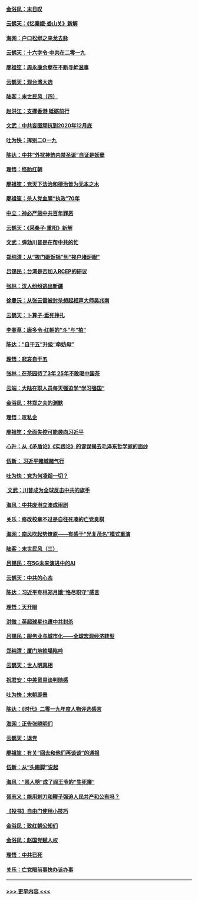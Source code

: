 #### [金浴凤：末日叹](../pages/nsc993/n11752359.md?t=12300811) 
#### [云鹤天：《忆秦娥‧娄山关》新解](../pages/nsc993/n11752348.md?t=12300811) 
#### [海网：户口松绑之来龙去脉](../pages/nsc993/n11752328.md?t=12300811) 
#### [云鹤天：十六字令‧中共在二零一九](../pages/nsc993/n11752305.md?t=12300811) 
#### [廖祖笙：周永康余孽在不断寻衅滋事](../pages/nsc993/n11751013.md?t=12300811) 
#### [云鹤天：观台湾大选](../pages/nsc993/n11751007.md?t=12300811) 
#### [陆客：末世民风（四）](../pages/nsc993/n11749203.md?t=12300811) 
#### [赵洪江：支撑香港 砥砺前行](../pages/nsc993/n11748482.md?t=12300811) 
#### [文武：中共妄图顽抗到2020年12月底](../pages/nsc993/n11748446.md?t=12300811) 
#### [吐为快：挥别二O一九](../pages/nsc993/n11748411.md?t=12300811) 
#### [陈达：中共“外扰神韵内禁圣诞”自证是妖孽](../pages/nsc993/n11748226.md?t=12300811) 
#### [理悟：怪胎红朝](../pages/nsc993/n11748206.md?t=12300811) 
#### [廖祖笙：党天下法治和德治皆为无本之木](../pages/nsc993/n11748135.md?t=12300811) 
#### [廖祖笙：杀人党血腥“执政”70年](../pages/nsc993/n11745144.md?t=12300811) 
#### [中立：神必严惩中共百年罪恶](../pages/nsc993/n11744970.md?t=12300811) 
#### [云鹤天：《采桑子‧重阳》新解](../pages/nsc993/n11744948.md?t=12300811) 
#### [文武：弹劾川普是在帮中共的忙](../pages/nsc993/n11744758.md?t=12300811) 
#### [郑纯清：从“挨门砸饭锅”到“挨户堵炉眼”](../pages/nsc993/n11744745.md?t=12300811) 
#### [吕锡民：台湾是否加入RCEP的研议](../pages/nsc993/n11744701.md?t=12300811) 
#### [张林：汉人纷纷逃出新疆](../pages/nsc993/n11743530.md?t=12300811) 
#### [徐曼沅：从张云雷被封杀想起相声大师吴兆南](../pages/nsc993/n11741816.md?t=12300811) 
#### [云鹤天：卜算子‧垂死挣扎](../pages/nsc993/n11739956.md?t=12300811) 
#### [李春草：唐多令‧红朝的“斗”与“拍”](../pages/nsc993/n11739830.md?t=12300811) 
#### [陈达：“自干五”升级“牵妨母”](../pages/nsc993/n11739724.md?t=12300811) 
#### [理悟：悲哀自干五](../pages/nsc993/n11739547.md?t=12300811) 
#### [张林：在茶园待了3年 25年不敢喝中国茶](../pages/nsc993/n11739240.md?t=12300811) 
#### [云端：大陆在职人员每天强迫学“学习强国”](../pages/nsc993/n11738735.md?t=12300811) 
#### [金浴凤：林郑之夫的渊默](../pages/nsc993/n11737735.md?t=12300811) 
#### [理悟：叹私企](../pages/nsc993/n11737715.md?t=12300811) 
#### [廖祖笙：全面失控可能袭向习近平](../pages/nsc993/n11737704.md?t=12300811) 
#### [心升：从《矛盾论》《实践论》的谬误揭去毛泽东哲学家的面纱](../pages/nsc993/n11736962.md?t=12300811) 
#### [伍新： 习近平赌城赌气行](../pages/nsc993/n11736929.md?t=12300811) 
#### [吐为快：党为何凌蹈一切？](../pages/nsc993/n11736915.md?t=12300811) 
#### [ 文武：川普成为全球反击中共的旗手](../pages/nsc993/n11736882.md?t=12300811) 
#### [海风：中共废港立澳成闹剧](../pages/nsc993/n11735857.md?t=12300811) 
#### [关乐：修改校章不过是自往死凑的亡党臭棋](../pages/nsc993/n11735097.md?t=12300811) 
#### [海网：南风吹起势燎原——有感于“光复茂名”模式重演](../pages/nsc993/n11732308.md?t=12300811) 
#### [陆客：末世民风（三）](../pages/nsc993/n11732211.md?t=12300811) 
#### [吕锡民：在5G未来演进中的AI](../pages/nsc993/n11730010.md?t=12300811) 
#### [云鹤天：中共的心态](../pages/nsc993/n11729906.md?t=12300811) 
#### [陈达：习近平夸林郑月娥“恪尽职守”感言](../pages/nsc993/n11729881.md?t=12300811) 
#### [理悟：天开眼](../pages/nsc993/n11729699.md?t=12300811) 
#### [洪微：英超球星也遭中共封杀](../pages/nsc993/n11727243.md?t=12300811) 
#### [吕锡民：服务业与城市化——全球宏观经济转型](../pages/nsc993/n11725845.md?t=12300811) 
#### [郑纯清：厦门地铁塌陷吟](../pages/nsc993/n11725813.md?t=12300811) 
#### [云鹤天：世人明真相](../pages/nsc993/n11725621.md?t=12300811) 
#### [祝君安：中美贸易谈判随感](../pages/nsc993/n11725609.md?t=12300811) 
#### [吐为快：末朝即景](../pages/nsc993/n11723365.md?t=12300811) 
#### [陈达：《时代》二零一九年度人物评选感言](../pages/nsc993/n11723337.md?t=12300811) 
#### [海网：正告张晓明们](../pages/nsc993/n11723228.md?t=12300811) 
#### [云鹤天：退党](../pages/nsc993/n11723056.md?t=12300811) 
#### [廖祖笙：有关“回去和他们再谈谈”的通报](../pages/nsc993/n11722442.md?t=12300811) 
#### [伍新：从“头踢脚”说起](../pages/nsc993/n11722429.md?t=12300811) 
#### [海风：“恶人榜”成了阎王爷的“生死簿”](../pages/nsc993/n11722272.md?t=12300811) 
#### [胥志义：能用剌刀和鞭子强迫人民共产和公有吗？](../pages/nsc993/n11720569.md?t=12300811) 
#### [【投书】自由门使用小技巧](../pages/nsc993/n11720180.md?t=12300811) 
#### [金浴凤：致红朝公知们](../pages/nsc993/n11720563.md?t=12300811) 
#### [金浴凤：赵国党赋人权](../pages/nsc993/n11720533.md?t=12300811) 
#### [理悟：中共已死](../pages/nsc993/n11720233.md?t=12300811) 
#### [关乐：亡党眼前事快办该办事](../pages/nsc993/n11719160.md?t=12300811) 

----
#### [ >>> 更早内容 <<< ](../indexes/nsc993-earlier.md)
